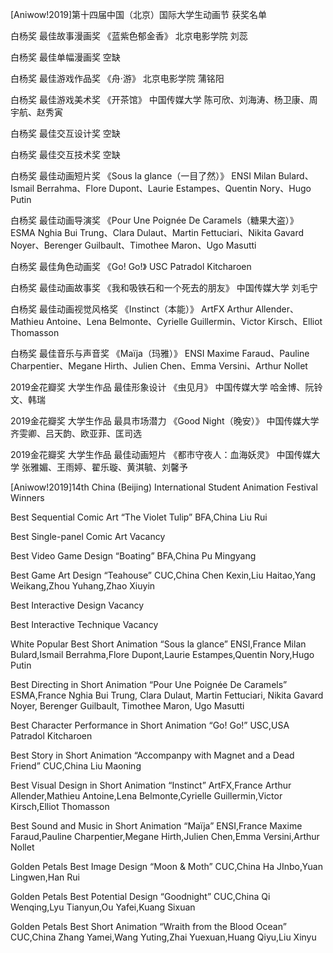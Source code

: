 [Aniwow!2019]第十四届中国（北京）国际大学生动画节
获奖名单

白杨奖 最佳故事漫画奖
《蓝紫色郁金香》
北京电影学院
刘蕊

白杨奖 最佳单幅漫画奖
空缺

白杨奖 最佳游戏作品奖
《舟·游》
北京电影学院
蒲铭阳

白杨奖 最佳游戏美术奖
《开茶馆》
中国传媒大学
陈可欣、刘海涛、杨卫康、周宇航、赵秀寅

白杨奖 最佳交互设计奖
空缺

白杨奖 最佳交互技术奖
空缺

白杨奖 最佳动画短片奖
《Sous la glance（一目了然）》
ENSI 
Milan Bulard、Ismail Berrahma、Flore Dupont、Laurie Estampes、Quentin Nory、Hugo Putin

白杨奖 最佳动画导演奖
《Pour Une Poignée De Caramels（糖果大盗）》
ESMA
Nghia Bui Trung、Clara Dulaut、Martin Fettuciari、Nikita Gavard Noyer、Berenger Guilbault、Timothee Maron、Ugo Masutti

白杨奖 最佳角色动画奖
《Go! Go!》
USC
Patradol Kitcharoen

白杨奖 最佳动画故事奖
《我和吸铁石和一个死去的朋友》
中国传媒大学
刘毛宁

白杨奖 最佳动画视觉风格奖
《Instinct（本能）》
ArtFX
Arthur Allender、Mathieu Antoine、Lena Belmonte、Cyrielle Guillermin、Victor Kirsch、Elliot Thomasson

白杨奖 最佳音乐与声音奖
《Maïja（玛雅）》
ENSI
Maxime Faraud、Pauline Charpentier、Megane Hirth、Julien Chen、Emma Versini、Arthur Nollet


2019金花瓣奖 大学生作品 最佳形象设计
《虫见月》
中国传媒大学
哈金博、阮铃文、韩瑞

2019金花瓣奖 大学生作品 最具市场潜力
《Good Night（晚安）》
中国传媒大学
齐雯卿、吕天韵、欧亚菲、匡司选

2019金花瓣奖 大学生作品 最佳动画短片
《都市守夜人：血海妖灵》
中国传媒大学
张雅媚、王雨婷、翟乐璇、黄淇毓、刘馨予

[Aniwow!2019]14th China (Beijing) International Student Animation Festival
Winners

Best Sequential Comic Art
“The Violet Tulip”
BFA,China
Liu Rui

Best Single-panel Comic Art
Vacancy

Best Video Game Design
“Boating”
BFA,China
Pu Mingyang

Best Game Art Design
“Teahouse”
CUC,China
Chen Kexin,Liu Haitao,Yang Weikang,Zhou Yuhang,Zhao Xiuyin

Best Interactive Design
Vacancy

Best Interactive Technique
Vacancy

White Popular Best Short Animation
“Sous la glance”
ENSI,France
Milan Bulard,Ismail Berrahma,Flore Dupont,Laurie Estampes,Quentin Nory,Hugo Putin

Best Directing in Short Animation
“Pour Une Poignée De Caramels”
ESMA,France
Nghia Bui Trung, Clara Dulaut, Martin Fettuciari, Nikita Gavard Noyer, Berenger Guilbault, Timothee Maron,  Ugo Masutti

Best Character Performance in Short Animation
“Go! Go!”
USC,USA
Patradol Kitcharoen

Best Story in Short Animation
“Accompanpy with Magnet and a Dead Friend”
CUC,China
Liu Maoning

Best Visual Design in Short Animation
“Instinct”
ArtFX,France
Arthur Allender,Mathieu Antoine,Lena Belmonte,Cyrielle Guillermin,Victor Kirsch,Elliot Thomasson

Best Sound and Music in Short Animation
“Maïja”
ENSI,France
Maxime Faraud,Pauline Charpentier,Megane Hirth,Julien Chen,Emma Versini,Arthur Nollet

Golden Petals Best Image Design
“Moon & Moth”
CUC,China
Ha JInbo,Yuan Lingwen,Han Rui

Golden Petals Best Potential Design
“Goodnight”
CUC,China
Qi Wenqing,Lyu Tianyun,Ou Yafei,Kuang Sixuan

Golden Petals Best Short Animation
“Wraith from the Blood Ocean”
CUC,China
Zhang Yamei,Wang Yuting,Zhai Yuexuan,Huang Qiyu,Liu Xinyu
